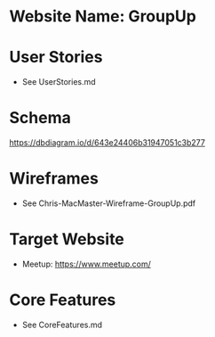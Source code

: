 # Website Name: GroupUp

# User Stories
 * See UserStories.md

# Schema
https://dbdiagram.io/d/643e24406b31947051c3b277

# Wireframes
 * See Chris-MacMaster-Wireframe-GroupUp.pdf

# Target Website
 * Meetup: https://www.meetup.com/

# Core Features
 * See CoreFeatures.md